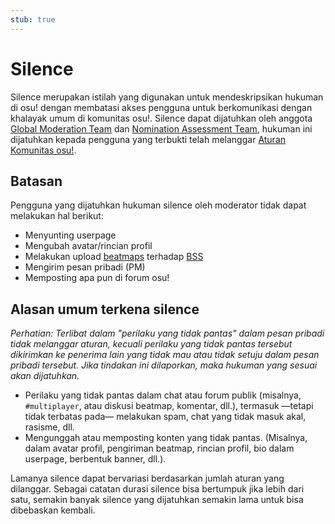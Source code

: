```yaml
---
stub: true
---
```


# Silence

Silence merupakan istilah yang digunakan untuk mendeskripsikan hukuman di osu! dengan membatasi akses pengguna untuk berkomunikasi dengan khalayak umum di komunitas osu!. Silence dapat dijatuhkan oleh anggota [Global Moderation Team](/wiki/People/The_Team/Global_Moderation_Team) dan [Nomination Assessment Team](/wiki/People/The_Team/Nomination_Assessment_Team), hukuman ini dijatuhkan kepada pengguna yang terbukti telah melanggar [Aturan Komunitas osu!](/wiki/Rules).

## Batasan

Pengguna yang dijatuhkan hukuman silence oleh moderator tidak dapat melakukan hal berikut:

- Menyunting userpage
- Mengubah avatar/rincian profil
- Melakukan upload [beatmaps](/wiki/Beatmaps) terhadap [BSS](/wiki/Glossary#bss)
- Mengirim pesan pribadi (PM)
- Memposting apa pun di forum osu!

## Alasan umum terkena silence

*Perhatian: Terlibat dalam "perilaku yang tidak pantas" dalam pesan pribadi tidak melanggar aturan, kecuali perilaku yang tidak pantas tersebut dikirimkan ke penerima lain yang tidak mau atau tidak setuju dalam pesan pribadi tersebut. Jika tindakan ini dilaporkan, maka hukuman yang sesuai akan dijatuhkan.*

- Perilaku yang tidak pantas dalam chat atau forum publik (misalnya, `#multiplayer`, atau diskusi beatmap, komentar, dll.), termasuk —tetapi tidak terbatas pada— melakukan spam, chat yang tidak masuk akal, rasisme, dll.
- Mengunggah atau memposting konten yang tidak pantas. (Misalnya, dalam avatar profil, pengiriman beatmap, rincian profil, bio dalam userpage, berbentuk banner, dll.).

Lamanya silence dapat bervariasi berdasarkan jumlah aturan yang dilanggar. Sebagai catatan durasi silence bisa bertumpuk jika lebih dari satu, semakin banyak silence yang dijatuhkan semakin lama untuk bisa dibebaskan kembali.
